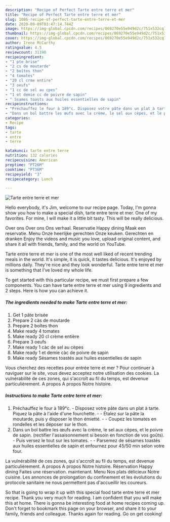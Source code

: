 ```yaml
---
description: "Recipe of Perfect Tarte entre terre et mer"
title: "Recipe of Perfect Tarte entre terre et mer"
slug: 1086-recipe-of-perfect-tarte-entre-terre-et-mer
date: 2020-09-09T03:47:14.744Z
image: https://img-global.cpcdn.com/recipes/069270e55e949d2c/751x532cq70/tarte-entre-terre-et-mer-photo-principale-de-la-recette.jpg
thumbnail: https://img-global.cpcdn.com/recipes/069270e55e949d2c/751x532cq70/tarte-entre-terre-et-mer-photo-principale-de-la-recette.jpg
cover: https://img-global.cpcdn.com/recipes/069270e55e949d2c/751x532cq70/tarte-entre-terre-et-mer-photo-principale-de-la-recette.jpg
author: Irene McCarthy
ratingvalue: 4.5
reviewcount: 31190
recipeingredient:
- "1 pte brise"
- "2 cs de moutarde"
- "2 boîtes thon"
- "4 tomates"
- "20 cl crme entire"
- "3 oeufs"
- "1 cc de sel au cpes"
- "1 et demie cc de poivre de sapin"
- " Ssames toasts aux huiles essentielles de sapin"
recipeinstructions:
- "Préchauffez le four à 189°c. Disposez votre pâte dans un plat à tarte. Piquez la pâte à l&#39;aide d&#39;une fourchette.  Étalez sur la pâte la moutarde, puis y disposer le thon émietté.  Coupez les tomates en rondelles et les déposer sur le thon."
- "Dans un bol battre les œufs avec la crème, le sel aux cèpes, et le poivre de sapin. (rectifier l&#39;assaisonnement si besoin en fonction de vos goûts). Puis versez le tout sur les tomates.  Parsemez de sésames toastés aux huiles essentielles de sapin et enfournez pour 45/50 min selon votre four."
categories:
- Recipe
tags:
- tarte
- entre
- terre

katakunci: tarte entre terre 
nutrition: 132 calories
recipecuisine: American
preptime: "PT26M"
cooktime: "PT36M"
recipeyield: "3"
recipecategory: Lunch

---
```



![Tarte entre terre et mer](https://img-global.cpcdn.com/recipes/069270e55e949d2c/751x532cq70/tarte-entre-terre-et-mer-photo-principale-de-la-recette.jpg)

Hello everybody, it's Jim, welcome to our recipe page. Today, I'm gonna show you how to make a special dish, tarte entre terre et mer. One of my favorites. For mine, I will make it a little bit tasty. This will be really delicious.

Over ons Over ons Ons verhaal. Reservatie Happy dining Maak een reservatie. Menu Onze heerlijke gerechten Onze keuken. Gerechten en dranken Enjoy the videos and music you love, upload original content, and share it all with friends, family, and the world on YouTube.

Tarte entre terre et mer is one of the most well liked of recent trending meals in the world. It's simple, it is quick, it tastes delicious. It's enjoyed by millions daily. They're nice and they look wonderful. Tarte entre terre et mer is something that I've loved my whole life.


To get started with this particular recipe, we must first prepare a few components. You can have tarte entre terre et mer using 9 ingredients and 2 steps. Here is how you can achieve it.

<!--inarticleads1-->

##### The ingredients needed to make Tarte entre terre et mer:

1. Get 1 pâte brisée
1. Prepare 2 càs de moutarde
1. Prepare 2 boîtes thon
1. Make ready 4 tomates
1. Make ready 20 cl crème entière
1. Prepare 3 oeufs
1. Make ready 1 càc de sel au cèpes
1. Make ready 1 et demie càc de poivre de sapin
1. Make ready  Sésames toastés aux huiles essentielles de sapin


Vous cherchez des recettes pour entrée terre et mer ? Pour continuer à naviguer sur le site, vous devez acceptez notre utilisation des cookies. La vulnérabilité de ces zones, qui s&#39;accroît au fil du temps, est devenue particulièrement. A propos A propos Notre histoire. 

<!--inarticleads2-->

##### Instructions to make Tarte entre terre et mer:

1. Préchauffez le four à 189°c. - Disposez votre pâte dans un plat à tarte. Piquez la pâte à l&#39;aide d&#39;une fourchette. -  - Étalez sur la pâte la moutarde, puis y disposer le thon émietté. -  - Coupez les tomates en rondelles et les déposer sur le thon.
1. Dans un bol battre les œufs avec la crème, le sel aux cèpes, et le poivre de sapin. (rectifier l&#39;assaisonnement si besoin en fonction de vos goûts). - Puis versez le tout sur les tomates. -  - Parsemez de sésames toastés aux huiles essentielles de sapin et enfournez pour 45/50 min selon votre four.


La vulnérabilité de ces zones, qui s&#39;accroît au fil du temps, est devenue particulièrement. A propos A propos Notre histoire. Réservation Happy dining Faites une réservation. maintenant. Menu Nos plats délicieux Notre cuisine. Les annonces de prolongation du confinement et les évolutions du protocole sanitaire ne nous permettent pas d&#39;accueillir les coureurs. 

So that is going to wrap it up with this special food tarte entre terre et mer recipe. Thank you very much for reading. I am confident that you will make this at home. There is gonna be interesting food at home recipes coming up. Don't forget to bookmark this page on your browser, and share it to your family, friends and colleague. Thanks again for reading. Go on get cooking!
